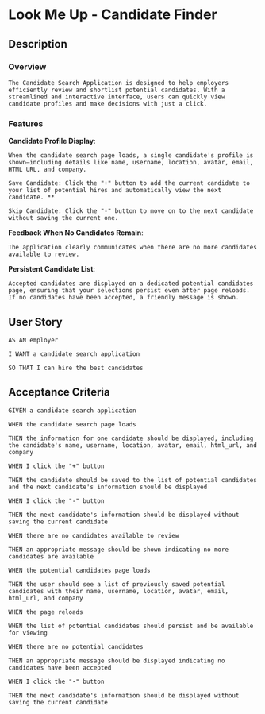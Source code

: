 # **Look Me Up - Candidate Finder**

## **Description**

### **Overview**

    The Candidate Search Application is designed to help employers efficiently review and shortlist potential candidates. With a streamlined and interactive interface, users can quickly view candidate profiles and make decisions with just a click.

### **Features**

**Candidate Profile Display**:

    When the candidate search page loads, a single candidate's profile is shown—including details like name, username, location, avatar, email, HTML URL, and company.

    Save Candidate: Click the "+" button to add the current candidate to your list of potential hires and automatically view the next candidate. **

    Skip Candidate: Click the "-" button to move on to the next candidate without saving the current one.                                                                                  
 
**Feedback When No Candidates Remain**:    

    The application clearly communicates when there are no more candidates available to review.

**Persistent Candidate List**:

    Accepted candidates are displayed on a dedicated potential candidates page, ensuring that your selections persist even after page reloads. If no candidates have been accepted, a friendly message is shown.

## **User Story**

    AS AN employer

    I WANT a candidate search application

    SO THAT I can hire the best candidates

## **Acceptance Criteria** 

    GIVEN a candidate search application 

    WHEN the candidate search page loads

    THEN the information for one candidate should be displayed, including the candidate's name, username, location, avatar, email, html_url, and company

    WHEN I click the "+" button

    THEN the candidate should be saved to the list of potential candidates and the next candidate's information should be displayed

    WHEN I click the "-" button

    THEN the next candidate's information should be displayed without saving the current candidate

    WHEN there are no candidates available to review

    THEN an appropriate message should be shown indicating no more candidates are available

    WHEN the potential candidates page loads

    THEN the user should see a list of previously saved potential candidates with their name, username, location, avatar, email, html_url, and company

    WHEN the page reloads

    WHEN the list of potential candidates should persist and be available for viewing

    WHEN there are no potential candidates

    THEN an appropriate message should be displayed indicating no candidates have been accepted

    WHEN I click the "-" button

    THEN the next candidate's information should be displayed without saving the current candidate

